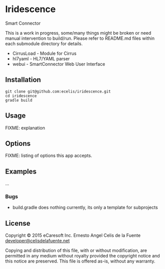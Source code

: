 # Iridescence

Smart Connector

This is a work in progress, some/many things might be broken or need
manual intervention to build/run. Please refer to README.md files within
each submodule directory for details.

  * CirrusLoad - Module for Cirrus
  * hl7yaml - HL7/YAML parser
  * webui - SmartConnector Web User Interface

## Installation

    git clone git@github.com:ecelis/iridescence.git
    cd iridescence
    gradle build

## Usage

FIXME: explanation


## Options

FIXME: listing of options this app accepts.

## Examples

...

### Bugs

  * build.gradle does nothing currently, its only a template for
    subprojects

## License

Copyright © 2015 eCaresoft Inc.
Ernesto Angel Celis de la Fuente <developer@celisdelafuente.net>

Copying and distribution of this file, with or without modification,
are permitted in any medium without royalty provided the copyright
notice and this notice are preserved.  This file is offered as-is,
without any warranty.
